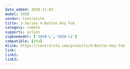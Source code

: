 ```yaml
---
date_added: 2020-11-03
model: 3450
vendor: Centralite
title: 3-Series 4-Button Key Fob
category: remote
supports: action
zigbeemodel: ['3450-L','3450-L2']
compatible: [zha]
mlink: https://centralite.com/products/4-Button-Key-Fob
link: 
link2: 
link3: 
---
```

